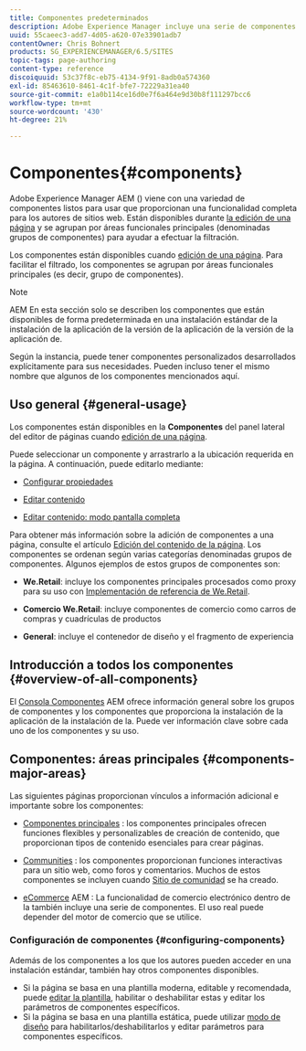 ```yaml
---
title: Componentes predeterminados
description: Adobe Experience Manager incluye una serie de componentes integrados que proporcionan una amplia funcionalidad para creadores de sitios web.
uuid: 55caeec3-add7-4d05-a620-07e33901adb7
contentOwner: Chris Bohnert
products: SG_EXPERIENCEMANAGER/6.5/SITES
topic-tags: page-authoring
content-type: reference
discoiquuid: 53c37f8c-eb75-4134-9f91-8adb0a574360
exl-id: 85463610-8461-4c1f-bfe7-72229a31ea40
source-git-commit: e1a0b114ce16d0e7f6a464e9d30b8f111297bcc6
workflow-type: tm+mt
source-wordcount: '430'
ht-degree: 21%

---
```


# Componentes{#components}

Adobe Experience Manager AEM () viene con una variedad de componentes listos para usar que proporcionan una funcionalidad completa para los autores de sitios web. Están disponibles durante [la edición de una página](/help/sites-authoring/editing-content.md) y se agrupan por áreas funcionales principales (denominadas grupos de componentes) para ayudar a efectuar la filtración.

Los componentes están disponibles cuando [edición de una página](/help/sites-authoring/editing-content.md). Para facilitar el filtrado, los componentes se agrupan por áreas funcionales principales (es decir, grupo de componentes).

>[!NOTE]
>
>AEM En esta sección solo se describen los componentes que están disponibles de forma predeterminada en una instalación estándar de la instalación de la aplicación de la versión de la aplicación de la versión de la aplicación de.
>
>Según la instancia, puede tener componentes personalizados desarrollados explícitamente para sus necesidades. Pueden incluso tener el mismo nombre que algunos de los componentes mencionados aquí.

## Uso general   {#general-usage}

Los componentes están disponibles en la **Componentes** del panel lateral del editor de páginas cuando [edición de una página](/help/sites-authoring/editing-content.md).

Puede seleccionar un componente y arrastrarlo a la ubicación requerida en la página. A continuación, puede editarlo mediante:

* [Configurar propiedades](/help/sites-authoring/editing-page-properties.md)
* [Editar contenido](/help/sites-authoring/editing-content.md)

* [Editar contenido: modo pantalla completa](/help/sites-authoring/editing-content.md#edit-content-full-screen-mode)

Para obtener más información sobre la adición de componentes a una página, consulte el artículo [Edición del contenido de la página](/help/sites-authoring/editing-content.md).
Los componentes se ordenan según varias categorías denominadas grupos de componentes. Algunos ejemplos de estos grupos de componentes son:

* **We.Retail**: incluye los componentes principales procesados como proxy para su uso con [Implementación de referencia de We.Retail](/help/sites-developing/we-retail.md).

* **Comercio We.Retail**: incluye componentes de comercio como carros de compras y cuadrículas de productos

* **General**: incluye el contenedor de diseño y el fragmento de experiencia

## Introducción a todos los componentes {#overview-of-all-components}

El [Consola Componentes](/help/sites-authoring/default-components-console.md) AEM ofrece información general sobre los grupos de componentes y los componentes que proporciona la instalación de la aplicación de la instalación de la. Puede ver información clave sobre cada uno de los componentes y su uso.

## Componentes: áreas principales {#components-major-areas}

Las siguientes páginas proporcionan vínculos a información adicional e importante sobre los componentes:

* [Componentes principales](https://experienceleague.adobe.com/docs/experience-manager-core-components/using/introduction.html?lang=es) : los componentes principales ofrecen funciones flexibles y personalizables de creación de contenido, que proporcionan tipos de contenido esenciales para crear páginas.

* [Communities](/help/communities/author-communities.md) : los componentes proporcionan funciones interactivas para un sitio web, como foros y comentarios. Muchos de estos componentes se incluyen cuando [Sitio de comunidad](/help/communities/overview.md) se ha creado.

* [eCommerce](/help/commerce/cif-classic/administering/ecommerce.md) AEM : La funcionalidad de comercio electrónico dentro de la también incluye una serie de componentes. El uso real puede depender del motor de comercio que se utilice.

### Configuración de componentes {#configuring-components}

Además de los componentes a los que los autores pueden acceder en una instalación estándar, también hay otros componentes disponibles.

* Si la página se basa en una plantilla moderna, editable y recomendada, puede [editar la plantilla](/help/sites-authoring/templates.md), habilitar o deshabilitar estas y editar los parámetros de componentes específicos.
* Si la página se basa en una plantilla estática, puede utilizar [modo de diseño](/help/sites-authoring/default-components-designmode.md#enable-disable-components) para habilitarlos/deshabilitarlos y editar parámetros para componentes específicos.
